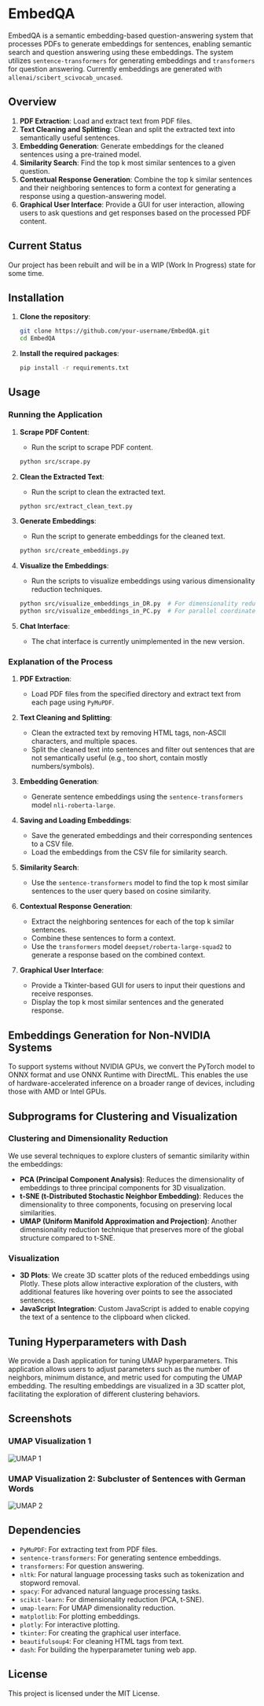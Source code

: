 # EmbedQA

EmbedQA is a semantic embedding-based question-answering system that processes PDFs to generate embeddings for sentences, enabling semantic search and question answering using these embeddings. The system utilizes `sentence-transformers` for generating embeddings and `transformers` for question answering. Currently embeddings are generated with `allenai/scibert_scivocab_uncased`.

## Overview

1. **PDF Extraction**: Load and extract text from PDF files.
2. **Text Cleaning and Splitting**: Clean and split the extracted text into semantically useful sentences.
3. **Embedding Generation**: Generate embeddings for the cleaned sentences using a pre-trained model.
4. **Similarity Search**: Find the top k most similar sentences to a given question.
5. **Contextual Response Generation**: Combine the top k similar sentences and their neighboring sentences to form a context for generating a response using a question-answering model.
6. **Graphical User Interface**: Provide a GUI for user interaction, allowing users to ask questions and get responses based on the processed PDF content.

## Current Status

Our project has been rebuilt and will be in a WIP (Work In Progress) state for some time.

## Installation

1. **Clone the repository**:

    ```sh
    git clone https://github.com/your-username/EmbedQA.git
    cd EmbedQA
    ```

2. **Install the required packages**:

    ```sh
    pip install -r requirements.txt
    ```

## Usage

### Running the Application

1. **Scrape PDF Content**:
    - Run the script to scrape PDF content.

    ```sh
    python src/scrape.py
    ```

2. **Clean the Extracted Text**:
    - Run the script to clean the extracted text.

    ```sh
    python src/extract_clean_text.py
    ```

3. **Generate Embeddings**:
    - Run the script to generate embeddings for the cleaned text.

    ```sh
    python src/create_embeddings.py
    ```

4. **Visualize the Embeddings**:
    - Run the scripts to visualize embeddings using various dimensionality reduction techniques.

    ```sh
    python src/visualize_embeddings_in_DR.py  # For dimensionality reduction visualization
    python src/visualize_embeddings_in_PC.py  # For parallel coordinates visualization
    ```

5. **Chat Interface**:
    - The chat interface is currently unimplemented in the new version.

### Explanation of the Process

1. **PDF Extraction**:
    - Load PDF files from the specified directory and extract text from each page using `PyMuPDF`.

2. **Text Cleaning and Splitting**:
    - Clean the extracted text by removing HTML tags, non-ASCII characters, and multiple spaces.
    - Split the cleaned text into sentences and filter out sentences that are not semantically useful (e.g., too short, contain mostly numbers/symbols).

3. **Embedding Generation**:
    - Generate sentence embeddings using the `sentence-transformers` model `nli-roberta-large`.

4. **Saving and Loading Embeddings**:
    - Save the generated embeddings and their corresponding sentences to a CSV file.
    - Load the embeddings from the CSV file for similarity search.

5. **Similarity Search**:
    - Use the `sentence-transformers` model to find the top k most similar sentences to the user query based on cosine similarity.

6. **Contextual Response Generation**:
    - Extract the neighboring sentences for each of the top k similar sentences.
    - Combine these sentences to form a context.
    - Use the `transformers` model `deepset/roberta-large-squad2` to generate a response based on the combined context.

7. **Graphical User Interface**:
    - Provide a Tkinter-based GUI for users to input their questions and receive responses.
    - Display the top k most similar sentences and the generated response.

## Embeddings Generation for Non-NVIDIA Systems

To support systems without NVIDIA GPUs, we convert the PyTorch model to ONNX format and use ONNX Runtime with DirectML. This enables the use of hardware-accelerated inference on a broader range of devices, including those with AMD or Intel GPUs.

## Subprograms for Clustering and Visualization

### Clustering and Dimensionality Reduction

We use several techniques to explore clusters of semantic similarity within the embeddings:

- **PCA (Principal Component Analysis)**: Reduces the dimensionality of embeddings to three principal components for 3D visualization.
- **t-SNE (t-Distributed Stochastic Neighbor Embedding)**: Reduces the dimensionality to three components, focusing on preserving local similarities.
- **UMAP (Uniform Manifold Approximation and Projection)**: Another dimensionality reduction technique that preserves more of the global structure compared to t-SNE.

### Visualization

- **3D Plots**: We create 3D scatter plots of the reduced embeddings using Plotly. These plots allow interactive exploration of the clusters, with additional features like hovering over points to see the associated sentences.
- **JavaScript Integration**: Custom JavaScript is added to enable copying the text of a sentence to the clipboard when clicked.

## Tuning Hyperparameters with Dash

We provide a Dash application for tuning UMAP hyperparameters. This application allows users to adjust parameters such as the number of neighbors, minimum distance, and metric used for computing the UMAP embedding. The resulting embeddings are visualized in a 3D scatter plot, facilitating the exploration of different clustering behaviors.

## Screenshots

### UMAP Visualization 1

![UMAP 1](screenshots/umap1.png)

### UMAP Visualization 2: Subcluster of Sentences with German Words

![UMAP 2](screenshots/umap2.png)

## Dependencies

- `PyMuPDF`: For extracting text from PDF files.
- `sentence-transformers`: For generating sentence embeddings.
- `transformers`: For question answering.
- `nltk`: For natural language processing tasks such as tokenization and stopword removal.
- `spacy`: For advanced natural language processing tasks.
- `scikit-learn`: For dimensionality reduction (PCA, t-SNE).
- `umap-learn`: For UMAP dimensionality reduction.
- `matplotlib`: For plotting embeddings.
- `plotly`: For interactive plotting.
- `tkinter`: For creating the graphical user interface.
- `beautifulsoup4`: For cleaning HTML tags from text.
- `dash`: For building the hyperparameter tuning web app.

## License

This project is licensed under the MIT License.
